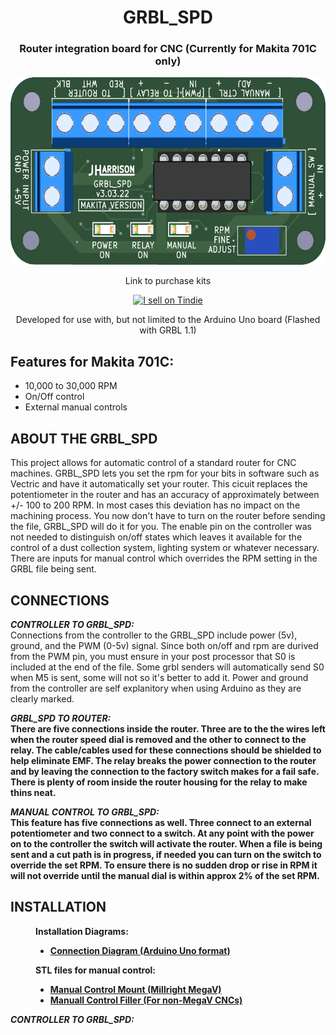 <!DOCTYPE html>
<html>
<h1 align="center">GRBL_SPD</h1>
<h3 align="center">Router integration board for CNC (Currently for Makita 701C only)</h3>

<p align="center">
  <img height="300" src="https://github.com/ThunderCNC/GRBL_SPD/blob/main/images/MakitaGrbl_v3.png">
</p>

<div align="center">
<p align="center">Link to purchase kits</p>
<a href="https://www.tindie.com/stores/gingertesla/?ref=offsite_badges&utm_source=sellers_GingerTesla&utm_medium=badges&utm_campaign=badge_medium">
  <img src="https://d2ss6ovg47m0r5.cloudfront.net/badges/tindie-mediums.png" alt="I sell on Tindie" width="150" height="78">
</a>
</div>

<p align="center">Developed for use with, but not limited to the Arduino Uno board (Flashed with GRBL 1.1)</p>


<p> 
  <h2>Features for Makita 701C:</h2>
  <ul>
    <li>10,000 to 30,000 RPM</li>
    <li>On/Off control</li>
    <li>External manual controls</li>
  </ul>
</p>


<h2>ABOUT THE GRBL_SPD</h2>
<p>
  This project allows for automatic control of a standard router for CNC machines. GRBL_SPD lets you set the rpm for your bits in software such as Vectric and have it automatically set your router. This cicuit replaces the potentiometer in the router and has an accuracy of approximately between +/- 100 to 200 RPM. In most cases this deviation has no impact on the machining process. You now don't have to turn on the router before sending the file, GRBL_SPD will do it for you. The enable pin on the controller was not needed to distinguish on/off states which leaves it available for the control of a dust collection system, lighting system or whatever necessary. There are inputs for manual control which overrides the RPM setting in the GRBL file being sent. 
</p>

<h2>CONNECTIONS</h2>
<p><b><i>CONTROLLER TO GRBL_SPD:</i></b></br>  Connections from the controller to the GRBL_SPD include power (5v), ground, and the PWM (0-5v) signal. Since both on/off and rpm are durived from the PWM pin, you must ensure in your post processor that S0 is included at the end of the file. Some grbl senders will automatically send S0 when M5 is sent, some will not so it's better to add it. Power and ground from the controller are self explanitory when using Arduino as they are clearly marked.
</p>

<p><b><i>GRBL_SPD TO ROUTER:</i><b></br>  There are five connections inside the router. Three are to the the wires left when the router speed dial is removed and the other to connect to the relay. The cable/cables used for these connections should be shielded to help eliminate EMF. The relay breaks the power connection to the router and by leaving the connection to the factory switch makes for a fail safe. There is plenty of room inside the router housing for the relay to make thins neat.
</p>

<p><b><i>MANUAL CONTROL TO GRBL_SPD:</i><b></br> This feature has five connections as well. Three connect to an external potentiometer and two connect to a switch. At any point with the power on to the controller the switch will activate the router. When a file is being sent and a cut path is in progress, if needed you can turn on the switch to override the set RPM. To ensure there is no sudden drop or rise in RPM it will not override until the manual dial is within approx 2% of the set RPM. 
</p>
  
<h2>INSTALLATION</h2>
<figure>
    <figcaption>Installation Diagrams:</figcaption>
    <ul>
      <li><a href="https://github.com/ThunderCNC/GRBL_SPD/blob/main/installation/ConnectionDiagram.pdf">Connection Diagram (Arduino Uno format)</a></li>
    </ul>
</figure>
<figure>
    <figcaption>STL files for manual control:</figcaption>
    <ul>
      <li><a href="https://github.com/ThunderCNC/GRBL_SPD/blob/main/stl/ManualMount.stl">Manual Control Mount (Millright MegaV)</a></li>
      <li><a href="https://github.com/ThunderCNC/GRBL_SPD/blob/main/stl/FillerMount.stl">Manuall Control Filler (For non-MegaV CNCs)</a></li>
    </ul>
</figure>
<p><b><i>CONTROLLER TO GRBL_SPD:</i></b>
  
</p>
</html>
